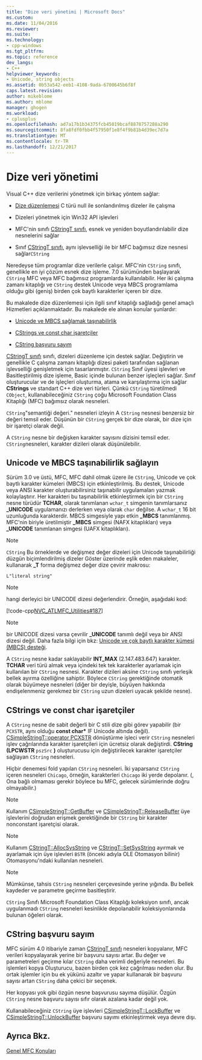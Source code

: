 ```yaml
---
title: "Dize veri yönetimi | Microsoft Docs"
ms.custom: 
ms.date: 11/04/2016
ms.reviewer: 
ms.suite: 
ms.technology:
- cpp-windows
ms.tgt_pltfrm: 
ms.topic: reference
dev_langs:
- C++
helpviewer_keywords:
- Unicode, string objects
ms.assetid: 0b53a542-eeb1-4108-9ada-6700645b6f8f
caps.latest.revision: 
author: mikeblome
ms.author: mblome
manager: ghogen
ms.workload:
- cplusplus
ms.openlocfilehash: ad7a17b1b34375fcb45019bcaf8878757288a290
ms.sourcegitcommit: 8fa8fdf0fbb4f57950f1e8f4f9b81b4d39ec7d7a
ms.translationtype: MT
ms.contentlocale: tr-TR
ms.lasthandoff: 12/21/2017
---
```

# <a name="string-data-management"></a>Dize veri yönetimi
Visual C++ dize verilerini yönetmek için birkaç yöntem sağlar:  
  
-   [Dize düzenlemesi](../c-runtime-library/string-manipulation-crt.md) C türü null ile sonlandırılmış dizeler ile çalışma  
  
-   Dizeleri yönetmek için Win32 API işlevleri  
  
-   MFC'nin sınıfı [CStringT sınıfı](../atl-mfc-shared/reference/cstringt-class.md), esnek ve yeniden boyutlandırılabilir dize nesnelerini sağlar  
  
-   Sınıf [CStringT sınıfı](../atl-mfc-shared/reference/cstringt-class.md), aynı işlevselliği ile bir MFC bağımsız dize nesnesi sağlar`CString`  
  
 Neredeyse tüm programlar dize verilerle çalışır. MFC'nin `CString` sınıfı, genellikle en iyi çözüm esnek dize işleme. 7.0 sürümünden başlayarak `CString` MFC veya MFC bağımsız programlarda kullanılabilir. Her iki çalışma zamanı kitaplığı ve `CString` destek Unicode veya MBCS programlama olduğu gibi (geniş) birden çok baytlı karakterler içeren bir dize.  
  
 Bu makalede dize düzenlemesi için ilgili sınıf kitaplığı sağladığı genel amaçlı Hizmetleri açıklanmaktadır. Bu makalede ele alınan konular şunlardır:  
  
-   [Unicode ve MBCS sağlamak taşınabilirlik](#_core_unicode_and_mbcs_provide_portability)  
  
-   [CStrings ve const char işaretçiler](#_core_cstrings_and_const_char_pointers)  
  
-   [CString başvuru sayım](#_core_cstring_reference_counting)  
  
 [CStringT sınıfı](../atl-mfc-shared/reference/cstringt-class.md) sınıfı, dizeleri düzenleme için destek sağlar. Değiştirin ve genellikle C çalışma zamanı kitaplığı dizesi paketi tarafından sağlanan işlevselliği genişletmek için tasarlanmıştır. `CString` Sınıf üyesi işlevleri ve Basitleştirilmiş dize işleme, Basic içinde bulunan benzer işleçleri sağlar. Sınıf oluşturucular ve de işleçleri oluşturma, atama ve karşılaştırma için sağlar **CStrings** ve standart C++ dize veri türleri. Çünkü `CString` türetilmedi `CObject`, kullanabileceğiniz `CString` çoğu Microsoft Foundation Class Kitaplığı (MFC) bağımsız olarak nesneleri.  
  
 `CString`"semantiği değeri." nesneleri izleyin A `CString` nesnesi benzersiz bir değeri temsil eder. Düşünün bir `CString` gerçek bir dize olarak, bir dize için bir işaretçi olarak değil.  
  
 A `CString` nesne bir değişken karakter sayısını dizisini temsil eder. `CString`nesneleri, karakter dizileri olarak düşünülebilir.  
  
##  <a name="_core_unicode_and_mbcs_provide_portability"></a>Unicode ve MBCS taşınabilirlik sağlayın  
 Sürüm 3.0 ve üstü, MFC, MFC dahil olmak üzere ile `CString`, Unicode ve çok baytlı karakter kümeleri (MBCS) için etkinleştirilmiş. Bu destek, Unicode veya ANSI karakter oluşturabilirsiniz taşınabilir uygulamaları yazmak kolaylaştırır. Her karakteri bu taşınabilirlik etkinleştirmek için bir `CString` nesne türüdür **TCHAR**, olarak tanımlanan `wchar_t` simgenin tanımlarsanız **_UNICODE** uygulamanızı derlerken veya olarak `char` değilse. A `wchar_t` 16 bit uzunluğunda karakterdir. MBCS simgesiyle yapı etkin **_MBCS** tanımlanmış. MFC'nin biriyle üretilmiştir **_MBCS** simgesi (NAFX kitaplıkları) veya **_UNICODE** tanımlanan simgesi (UAFX kitaplıkları).  
  
> [!NOTE]
>  `CString` Bu örneklerde ve değişmez değer dizeleri için Unicode taşınabilirliği düzgün biçimlendirilmiş dizeler Göster üzerinde eşlik eden makaleler, kullanarak **_T** forma değişmez değer dize çevirir makrosu:  
  
 `L"literal string"`  
  
> [!NOTE]
>  hangi derleyici bir UNICODE dizesi değerlendirir. Örneğin, aşağıdaki kod:  
  
 [!code-cpp[NVC_ATLMFC_Utilities#187](../atl-mfc-shared/codesnippet/cpp/string-data-management_1.cpp)]  
  
> [!NOTE]
>  bir UNICODE dizesi varsa çevrilir **_UNICODE** tanımlı değil veya bir ANSI dizesi değil. Daha fazla bilgi için bkz: [Unicode ve çok baytlı karakter kümesi (MBCS) desteği](../atl-mfc-shared/unicode-and-multibyte-character-set-mbcs-support.md).  
  
 A `CString` nesne kadar saklayabilir **INT_MAX** (2.147.483.647) karakter. **TCHAR** veri türü almak veya içindeki tek tek karakterler ayarlamak için kullanılan bir `CString` nesnesi. Karakter dizileri aksine `CString` sınıfı yerleşik bellek ayırma özelliğine sahiptir. Böylece `CString` gerektiğinde otomatik olarak büyümeye nesneleri (diğer bir deyişle, büyüyen hakkında endişelenmeniz gerekmez bir `CString` uzun dizeleri uyacak şekilde nesne).  
  
##  <a name="_core_cstrings_and_const_char_pointers"></a>CStrings ve const char işaretçiler  
 A `CString` nesne de sabit değerli bir C stili dize gibi görev yapabilir (bir `PCXSTR`, aynı olduğu **const char\***  IF Unicode altında değil). [CSimpleStringT::operator PCXSTR](../atl-mfc-shared/reference/csimplestringt-class.md#operator_pcxstr) dönüştürme işleci verir `CString` nesneleri işlev çağrılarında karakter işaretçileri için ücretsiz olarak değiştirdi. **CString (LPCWSTR** `pszSrc` **)** oluşturucusu için değiştirilecek karakter işaretçiler sağlayan `CString` nesneleri.  
  
 Hiçbir denemesi fold yapılan `CString` nesneleri. İki yaparsanız `CString` içeren nesneleri `Chicago`, örneğin, karakterleri `Chicago` iki yerde depolanır. (, Ona bağlı olmaması gerekir böylece bu MFC, gelecek sürümlerinde doğru olmayabilir.)  
  
> [!NOTE]
>  Kullanım [CSimpleStringT::GetBuffer](../atl-mfc-shared/reference/csimplestringt-class.md#getbuffer) ve [CSimpleStringT::ReleaseBuffer](../atl-mfc-shared/reference/csimplestringt-class.md#releasebuffer) üye işlevlerini doğrudan erişmek gerektiğinde bir `CString` bir karakter nonconstant işaretçisi olarak.  
  
> [!NOTE]
>  Kullanım [CStringT::AllocSysString](../atl-mfc-shared/reference/cstringt-class.md#allocsysstring) ve [CStringT::SetSysString](../atl-mfc-shared/reference/cstringt-class.md#setsysstring) ayırmak ve ayarlamak için üye işlevleri `BSTR` (önceki adıyla OLE Otomasyon bilinir) Otomasyonu'ndaki kullanılan nesneleri.  
  
> [!NOTE]
>  Mümkünse, tahsis `CString` nesneleri çerçevesinde yerine yığında. Bu bellek kaydeder ve parametre geçirme basitleştirir.  
  
 `CString` Sınıfı Microsoft Foundation Class Kitaplığı koleksiyon sınıfı, ancak uygulanmadı `CString` nesneleri kesinlikle depolanabilir koleksiyonlarında bulunan öğeleri olarak.  
  
##  <a name="_core_cstring_reference_counting"></a>CString başvuru sayım  
 MFC sürüm 4.0 itibariyle zaman [CStringT sınıfı](../atl-mfc-shared/reference/cstringt-class.md) nesneleri kopyalanır, MFC verileri kopyalayarak yerine bir başvuru sayısı artar. Bu değer ve parametreleri geçirme kılar `CString` daha verimli değeriyle nesneleri. Bu işlemleri kopya Oluşturucu, bazen birden çok kez çağrılması neden olur. Bu ortak işlemler için bu ek yükünü azaltır ve yapar kullanarak bir başvuru sayısı artan `CString` daha çekici bir seçenek.  
  
 Her kopyası yok gibi özgün nesne başvurusu sayıma düşülür. Özgün `CString` nesne başvuru sayısı sıfır olarak azalana kadar değil yok.  
  
 Kullanabileceğiniz `CString` üye işlevleri [CSimpleStringT::LockBuffer](../atl-mfc-shared/reference/csimplestringt-class.md#lockbuffer) ve [CSimpleStringT::UnlockBuffer](../atl-mfc-shared/reference/csimplestringt-class.md#unlockbuffer) başvuru sayımı etkinleştirmek veya devre dışı.  
  
## <a name="see-also"></a>Ayrıca Bkz.  
 [Genel MFC Konuları](../mfc/general-mfc-topics.md)


